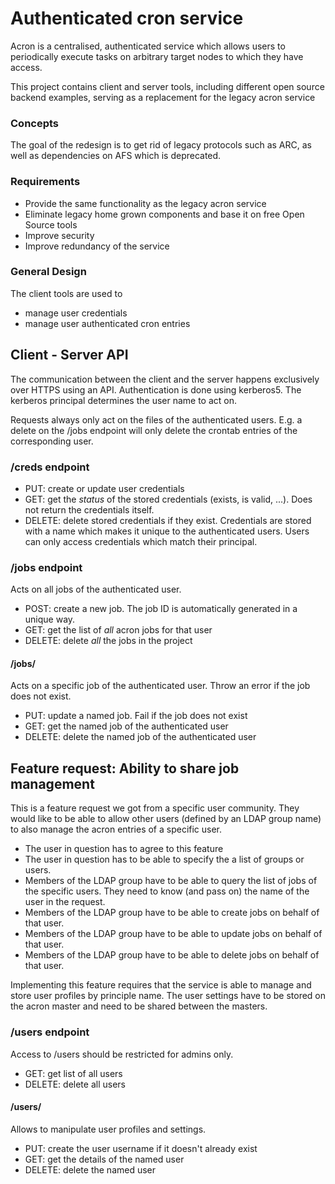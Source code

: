 # Authenticated cron service

Acron is a centralised, authenticated service which allows users to periodically execute tasks on arbitrary target nodes to which they have access.

This project contains client and server tools, including different open source backend examples, serving as a replacement for the
legacy acron service

### Concepts
The goal of the redesign is to get rid of legacy protocols such as ARC, as well as dependencies on AFS which is deprecated.

### Requirements
* Provide the same functionality as the legacy acron service
* Eliminate legacy home grown components and base it on free Open Source tools
* Improve security
* Improve redundancy of the service

### General Design
The client tools are used to
* manage user credentials
* manage user authenticated cron entries

## Client - Server API
The communication between the client and the server happens exclusively over HTTPS using an API.
Authentication is done using kerberos5. The kerberos principal determines the user name to act on.

Requests always only act on the files of the authenticated users. E.g. a delete on the /jobs endpoint will only delete the crontab entries of the corresponding user.
### /creds endpoint

* PUT: create or update user credentials
* GET: get the *status* of the stored credentials (exists, is valid, ...). Does not return the credentials itself.
* DELETE: delete stored credentials if they exist.
Credentials are stored with a name which makes it unique to the authenticated users.
Users can only access credentials which match their principal.

### /jobs endpoint
Acts on all jobs of the authenticated user.

* POST: create a new job. The job ID is automatically generated in a unique way.
* GET:  get the list of *all* acron jobs for that user
* DELETE: delete *all* the jobs in the project

#### /jobs/<jobid>
Acts on a specific job of the authenticated user. Throw an error if the job does not exist.

* PUT: update a named job. Fail if the job does not exist
* GET:  get the named job of the authenticated user
* DELETE: delete the named  job of the authenticated user

## Feature request: Ability to share job management
This is a feature request we got from a specific user community. They would like to be able to allow other users (defined by an LDAP group name) to also manage the acron entries of a specific user.

* The user in question has to agree to this feature
* The user in question has to be able to specify the a list of groups or users.
* Members of the LDAP group have to be able to query the list of jobs of the specific users. They need to know (and pass on) the name of the user in the request.
* Members of the LDAP group have to be able to create jobs on behalf of that user.
* Members of the LDAP group have to be able to update jobs on behalf of that user.
* Members of the LDAP group have to be able to delete jobs on behalf of that user.

Implementing this feature requires that the service is able to manage and store user profiles by principle name. The user
settings have to be stored on the acron master and need to be shared between the masters.

### /users endpoint
Access to /users should be restricted for admins only.

* GET:  get list of all users
* DELETE: delete all users

#### /users/<username>
Allows to manipulate user profiles and settings.

* PUT: create the user username if it doesn't already exist
* GET: get the details of the named user
* DELETE: delete the named user
